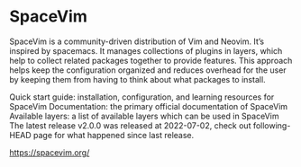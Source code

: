 # SpaceVim

SpaceVim is a community-driven distribution of Vim and Neovim. It’s inspired by spacemacs. It manages collections of plugins in layers, which help to collect related packages together to provide features. This approach helps keep the configuration organized and reduces overhead for the user by keeping them from having to think about what packages to install.

Quick start guide: installation, configuration, and learning resources for SpaceVim
Documentation: the primary official documentation of SpaceVim
Available layers: a list of available layers which can be used in SpaceVim
The latest release v2.0.0 was released at 2022-07-02, check out following-HEAD page for what happened since last release.

https://spacevim.org/

<br>

